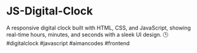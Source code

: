 # JS-Digital-Clock
A responsive digital clock built with HTML, CSS, and JavaScript, showing real-time hours, minutes, and seconds with a sleek UI design. 🕒 #digitalclock #javascript #aimancodes #frontend
